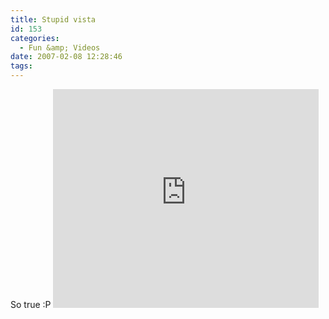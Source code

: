 ```yaml
---
title: Stupid vista
id: 153
categories:
  - Fun &amp; Videos
date: 2007-02-08 12:28:46
tags:
---
```


So true :P 
 <embed width="425" height="350" wmode="transparent" type="application/x-shockwave-flash" src="https://www.youtube.com/v/p79F-qdCCDU"></embed>